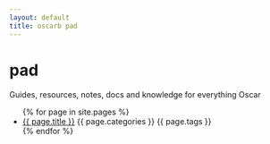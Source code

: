 ```yaml
---
layout: default
title: oscarb pad
---
```


# pad
Guides, resources, notes, docs and knowledge for everything Oscar

<ul>
{% for page in site.pages %}
<li><a href="{{ site.url }}{{ page.url }}">{{ page.title }}</a> {{ page.categories }} {{ page.tags }}
</li>
{% endfor %}
</ul>
